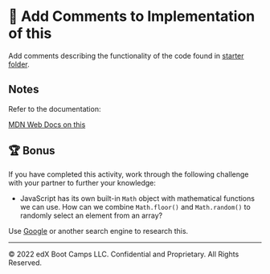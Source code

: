 # 📐 Add Comments to Implementation of this

Add comments describing the functionality of the code found in [starter folder](./starter/script.js).

## Notes

Refer to the documentation:

[MDN Web Docs on this](https://developer.mozilla.org/en-US/docs/Web/JavaScript/Reference/Operators/this)

## 🏆 Bonus

If you have completed this activity, work through the following challenge with your partner to further your knowledge:

* JavaScript has its own built-in `Math` object with mathematical functions we can use. How can we combine `Math.floor()` and `Math.random()` to randomly select an element from an array? 

Use [Google](https://www.google.com) or another search engine to research this.

---

© 2022 edX Boot Camps LLC. Confidential and Proprietary. All Rights Reserved.